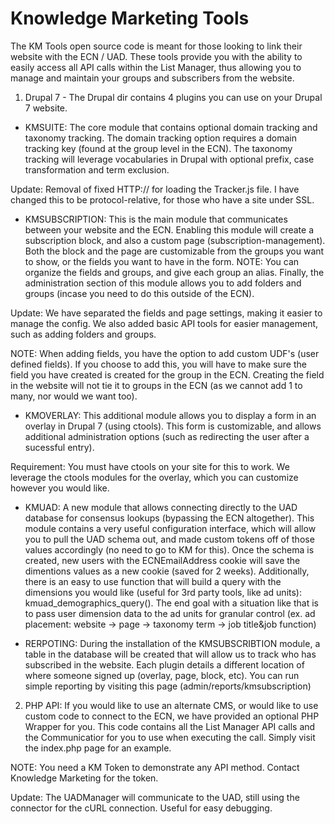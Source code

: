 # Knowledge Marketing Tools

The KM Tools open source code is meant for those looking to link their website with the ECN / UAD.  These tools provide you with the ability to easily access all API calls within the List Manager, thus allowing you to manage and maintain your groups and subscribers from the website.

1. Drupal 7 - The Drupal dir contains 4 plugins you can use on your Drupal 7 website.

  - KMSUITE:  The core module that contains optional domain tracking and taxonomy tracking.  The domain tracking option requires a domain tracking key (found at the group level in the ECN).  The taxonomy tracking will leverage vocabularies in Drupal with optional prefix, case transformation and term exclusion.

  Update:  Removal of fixed HTTP:// for loading the Tracker.js file.  I have changed this to be protocol-relative, for those who have a site under SSL.

  - KMSUBSCRIPTION:  This is the main module that communicates between your website and the ECN.  Enabling this module will create a subscription block, and also a custom page (subscription-management).  Both the block and the page are customizable from the groups you want to show, or the fields you want to have in the form.  NOTE:  You can organize the fields and groups, and give each group an alias.  Finally, the administration section of this module allows you to add folders and groups (incase you need to do this outside of the ECN).

  Update:  We have separated the fields and page settings, making it easier to manage the config.  We also added basic API tools for easier management, such as adding folders and groups.

  NOTE:  When adding fields, you have the option to add custom UDF's (user defined fields).  If you choose to add this, you will have to make sure the field you have created is created for the group in the ECN.  Creating the field in the website will not tie it to groups in the ECN (as we cannot add 1 to many, nor would we want too).

  - KMOVERLAY:  This additional module allows you to display a form in an overlay in Drupal 7 (using ctools).  This form is customizable, and allows additional administration options (such as redirecting the user after a sucessful entry).

  Requirement:  You must have ctools on your site for this to work.  We leverage the ctools modules for the overlay, which you can customize however you would like.

  - KMUAD:  A new module that allows connecting directly to the UAD database for consensus lookups (bypassing the ECN altogether).  This module contains a very useful configuration interface, which will allow you to pull the UAD schema out, and made custom tokens off of those values accordingly (no need to go to KM for this).  Once the schema is created, new users with the ECNEmailAddress cookie will save the dimentions values as a new cookie (saved for 2 weeks).  Additionally, there is an easy to use function that will build a query with the dimensions you would like (useful for 3rd party tools, like ad units): kmuad_demographics_query().  The end goal with a situation like that is to pass user dimension data to the ad units for granular control (ex. ad placement: website -> page -> taxonomy term -> job title&job function)

  - RERPOTING:  During the installation of the KMSUBSCRIBTION module, a table in the database will be created that will allow us to track who has subscribed in the website. Each plugin details a different location of where someone signed up (overlay, page, block, etc).  You can run simple reporting by visiting this page (admin/reports/kmsubscription)

2. PHP API:  If you would like to use an alternate CMS, or would like to use custom code to connect to the ECN, we have provided an optional PHP Wrapper for you.  This code contains all the List Manager API calls and the Communicatior for you to use when executing the call.  Simply visit the index.php page for an example.

  NOTE:  You need a KM Token to demonstrate any API method.  Contact Knowledge Marketing for the token.

  Update:  The UADManager will communicate to the UAD, still using the connector for the cURL connection.  Useful for easy debugging.
